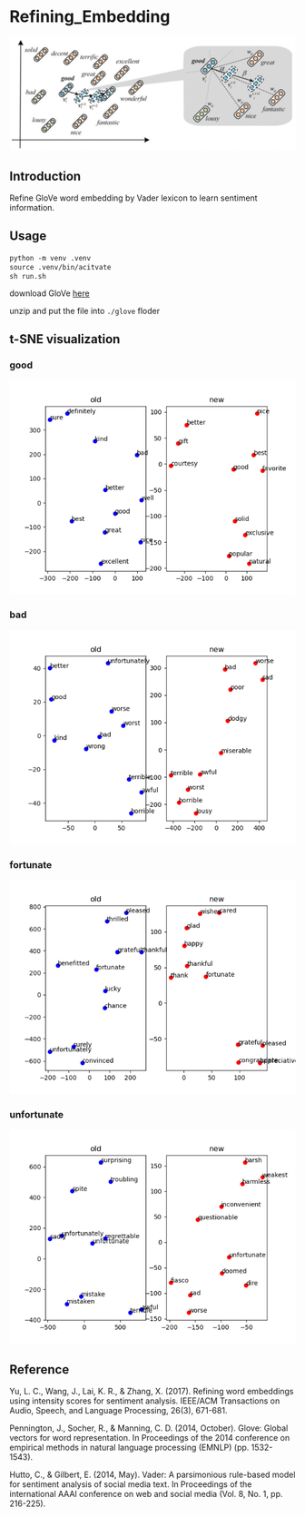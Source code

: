 # Refining_Embedding

![model](/Model.png)

## Introduction
Refine GloVe word embedding by Vader lexicon to learn sentiment information.

## Usage

```
python -m venv .venv
source .venv/bin/acitvate
sh run.sh
```

download GloVe [here](https://nlp.stanford.edu/data/glove.840B.300d.zip)

unzip and put the file into `./glove` floder

## t-SNE visualization

### good
![fig1](/result/good.png)

### bad
![fig2](/result/bad.png)

### fortunate
![fig3](/result/fortunate.png)

### unfortunate
![fig4](/result/unfortunate.png)

## Reference

Yu, L. C., Wang, J., Lai, K. R., & Zhang, X. (2017). Refining word embeddings using intensity scores for sentiment analysis. IEEE/ACM Transactions on Audio, Speech, and Language Processing, 26(3), 671-681.

Pennington, J., Socher, R., & Manning, C. D. (2014, October). Glove: Global vectors for word representation. In Proceedings of the 2014 conference on empirical methods in natural language processing (EMNLP) (pp. 1532-1543).

Hutto, C., & Gilbert, E. (2014, May). Vader: A parsimonious rule-based model for sentiment analysis of social media text. In Proceedings of the international AAAI conference on web and social media (Vol. 8, No. 1, pp. 216-225).